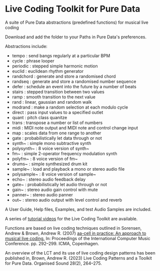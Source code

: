 # Live Coding Toolkit for Pure Data
 A suite of Pure Data abstractions (predefined functions) for musical live coding

 Download and add the folder to your Paths in Pure Data's preferences.

 Abstractions include:
 - tempo : send bangs regularly at a particular BPM
 - cycle : phrase looper
 - periodic : stepped simple harmonic motion
 - euclid : euclidean rhythm generator
 - randchord : generate and store a randomised chord
 - randseq : generate and store a randomised number sequence
 - defer : schedule an event into the future by a number of beats
 - stairs : stepped transition between two values
 - ramp : smooth transition to the next value
 - rand : linear, gaussian and random walk
 - modrand : make a random selection at each modulo cycle
 - direct : pass input values to a specified outlet
 - quant : pitch class quanitze
 - trans : transpose a number or list of numbers
 - midi : MIDI note output and MIDI note and control change input
 - map : scales data from one range to another
 - gate : probabilistically let data through or not
 - synth~ : simple mono subtractive synth
 - polysynth~ : 8 voice version of synth~
 - fm~ : simple 2-operator frequency modulation synth
 - polyfm~ : 8 voice version of fm~
 - drums~ : simple synthesized drum kit
 - sample~ : load and playback a mono or stereo audio file
 - polysample~ : 8 voice version of sample~
 - echo~ : stereo audio feedback delay
 - gate~ : probabilistically let audio through or not
 - gain~ : stereo audio gain control with mute
 - panner~ : stereo audio panner
 - out~ : stereo audio output with level control and reverb

A User Guide, Help files, Examples, and test Audio Samples are included.

A series of [tutorial videos](https://www.youtube.com/playlist?list=PLuxj2jXSuTvt2P4TLVdnhHy2hnHNUMTqO) for the Live Coding Toolkit are available. 

Functions are based on live coding techniques outlined in Sorensen, Andrew & Brown, Andrew R. (2007) [aa-cell in practice: An approach to musical live coding.](https://eprints.qut.edu.au/39768/1/c39768.pdf) In: Proceedings of the International Computer Music Conference. pp. 292–299. ICMA, Copenhagen.

An overview of the LCT and its use of live coding design patterns has been published in, Brown, Andrew R. (2023) Live Coding Patterns and a Toolkit for Pure Data. Organised Sound 28(2), 264–275.
